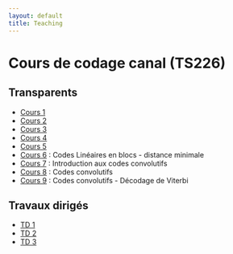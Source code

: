 ```yaml
---
layout: default
title: Teaching
---
```

# Cours de codage canal (TS226)

## Transparents

 - [Cours 1](/assets/cours/TS226/slides/TS226_COD1.pdf)
 - [Cours 2](/assets/cours/TS226/slides/TS226_COD2.pdf)
 - [Cours 3](/assets/cours/TS226/slides/TS226_COD3.pdf)
 - [Cours 4](/assets/cours/TS226/slides/TS226_COD4.pdf)
 - [Cours 5](/assets/cours/TS226/slides/TS226_COD5.pdf)
 - [Cours 6](/assets/cours/TS226/slides/TS226_COD6.pdf) : Codes Linéaires en blocs - distance minimale
 - [Cours 7](/assets/cours/TS226/slides/TS226_COD7.pdf) : Introduction aux codes convolutifs
 - [Cours 8](/assets/cours/TS226/slides/TS226_COD8.pdf) : Codes convolutifs
 - [Cours 9](/assets/cours/TS226/slides/TS226_COD9.pdf) : Codes convolutifs - Décodage de Viterbi


## Travaux dirigés

 - [TD 1](/assets/cours/TS226/TD/TD1_TS226.pdf)
 - [TD 2](/assets/cours/TS226/TD/TD2_TS226.pdf)
 - [TD 3](/assets/cours/TS226/TD/TD3_TS226.pdf)
 